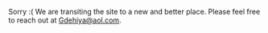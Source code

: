 Sorry :( We are transiting the site to a new and better place. Please feel free to reach out at Gdehiya@aol.com. 

